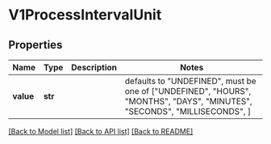 # V1ProcessIntervalUnit


## Properties
Name | Type | Description | Notes
------------ | ------------- | ------------- | -------------
**value** | **str** |  | defaults to "UNDEFINED",  must be one of ["UNDEFINED", "HOURS", "MONTHS", "DAYS", "MINUTES", "SECONDS", "MILLISECONDS", ]

[[Back to Model list]](../README.md#documentation-for-models) [[Back to API list]](../README.md#documentation-for-api-endpoints) [[Back to README]](../README.md)


